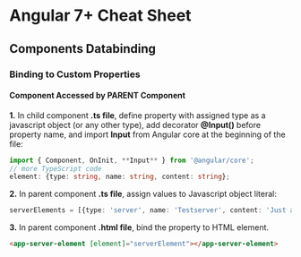 # Angular 7+ Cheat Sheet

## Components Databinding
### Binding to Custom Properties
#### Component Accessed by PARENT Component
**1.** In child component **.ts file**, define property with assigned type as a javascript object (or any other type), add decorator **@Input()** before property name, and import **Input** from Angular core at the beginning of the file:
```typescript
import { Component, OnInit, **Input** } from '@angular/core';
// more TypeScript code
element: {type: string, name: string, content: string};
```
**2.** In parent component **.ts file**, assign values to Javascript object literal:
```typescript
serverElements = [{type: 'server', name: 'Testserver', content: 'Just a test'}];
```
**3.** In parent component **.html file**, bind the property to HTML element.
```html
<app-server-element [element]="serverElement"></app-server-element>
```





